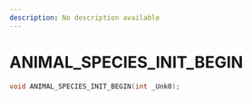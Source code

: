 ```yaml
---
description: No description available 
---
```


# ANIMAL_SPECIES_INIT_BEGIN

```cpp
void ANIMAL_SPECIES_INIT_BEGIN(int _Unk0);
```